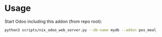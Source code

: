 # Usage

Start Odoo including this addon (from repo root):

```bash
python3 scripts/nix_odoo_web_server.py --db-name mydb --addon pos_meal_voucher
```
